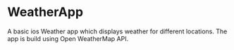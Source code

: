 # WeatherApp

A basic ios Weather app which displays weather for different locations. The app is build using Open WeatherMap API. 
